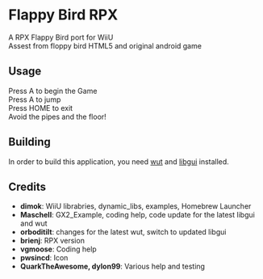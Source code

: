 # Flappy Bird RPX  
A RPX Flappy Bird port for WiiU  
Assest from floppy bird HTML5 and original android game  
  
## Usage  
Press A to begin the Game  
Press A to jump  
Press HOME to exit  
Avoid the pipes and the floor!  
  
## Building  
In order to build this application, you need [wut](https://github.com/devkitPro/wut/) and [libgui](https://github.com/wiiu-env/libgui) installed.  
  
## Credits  
 - **dimok**: WiiU librabries, dynamic_libs, examples, Homebrew Launcher  
 - **Maschell**: GX2_Example, coding help, code update for the latest libgui and wut  
 - **orboditilt**: changes for the latest wut, switch to updated libgui  
 - **brienj**: RPX version  
 - **vgmoose**: Coding help  
 - **pwsincd**: Icon  
 - **QuarkTheAwesome, dylon99**: Various help and testing  
  

